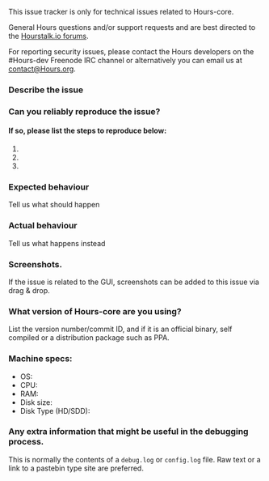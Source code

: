 <!--- Remove sections that do not apply -->

This issue tracker is only for technical issues related to Hours-core.

General Hours questions and/or support requests and are best directed to the [Hourstalk.io forums](https://Hourstalk.io/).

For reporting security issues, please contact the Hours developers on the #Hours-dev Freenode IRC channel or alternatively you can email us at contact@Hours.org.

### Describe the issue

### Can you reliably reproduce the issue?
#### If so, please list the steps to reproduce below:
1.
2.
3.

### Expected behaviour
Tell us what should happen

### Actual behaviour
Tell us what happens instead

### Screenshots.
If the issue is related to the GUI, screenshots can be added to this issue via drag & drop.

### What version of Hours-core are you using?
List the version number/commit ID, and if it is an official binary, self compiled or a distribution package such as PPA.

### Machine specs:
- OS:
- CPU:
- RAM:
- Disk size:
- Disk Type (HD/SDD):

### Any extra information that might be useful in the debugging process.
This is normally the contents of a `debug.log` or `config.log` file. Raw text or a link to a pastebin type site are preferred.
